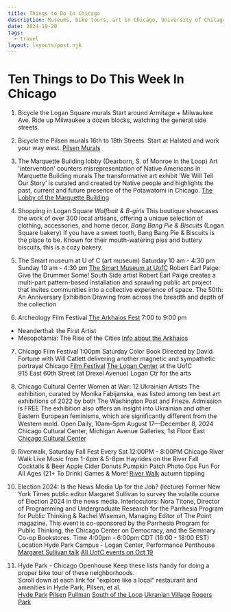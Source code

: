 ```yaml
---
title: Things to Do In Chicago 
description: Museums, bike tours, art in Chicago, University of Chicago, travel  
date: 2024-10-20
tags:
  - travel  
layout: layouts/post.njk
---
```


# Ten Things to Do This Week In Chicago 

1. Bicycle the Logan Square murals
Start around Armitage + Milwaukee Ave.  Ride up Milwaukee a dozen blocks, watching the general side streets.

2. Bicycle the Pilsen murals
16th to 18th Streets.  Start at Halsted and work your way west.
[Pilsen Murals](https://guides.suntimes.com/street-art/pilsen/) 


3. The Marquette Building lobby (Dearborn, S. of Monroe in the Loop)
Art 'intervention' counters misrepresentation of Native Americans in Marquette Building murals
The transformative art exhibit ‘We Will Tell Our Story’ is curated and created by Native people and highlights the past, current and future presence of the Potawatomi in Chicago.
[The Lobby of the Marquette Building](https://chicago.suntimes.com/art/2024/10/11/new-art-exhibition-counters-misrepresentation-of-native-americans-in-chicagos-marquette-building) 


4. Shopping in Logan Square
_Wolfbait & B-girls_
This boutique showcases the work of over 300 local artisans, offering a unique selection of clothing, accessories, and home decor.
_Bang Bang Pie & Biscuits_ (Logan Square bakery)
If you have a sweet tooth, Bang Bang Pie & Biscuits is the place to be. Known for their mouth-watering pies and buttery biscuits, this is a cozy bakery.


5. The Smart museum at U of C (art museum)
Saturday 10 am - 4:30 pm
Sunday 10 am - 4:30 pm
[The Smart Museum at UofC](https://smartmuseum.uchicago.edu/) 
Robert Earl Paige: Give the Drummer Some!
South Side artist Robert Earl Paige creates a multi-part pattern-based installation and sprawling public art project that invites communities into a collective experience of space.
The 50th: An Anniversary Exhibition
Drawing from across the breadth and depth of the collection 

6. Archeology Film Festival 
[The Arkhaios Fest](https://arkhaiosfilmfestival.org/about-arkhaios) 
7:00 to 9:00 pm 
-  Neanderthal: the First Artist 
-  Mesopotamia: The Rise of the Cities 
[Info about the Arkhaios](https://img1.wsimg.com/blobby/go/cee9a6ae-cf4b-4f6a-ad28-a0510b0e8e8b/Program%20Final.pdf) 


7. Chicago Film Festival
1:00pm Saturday 
Color Book 
Directed by  David Fortune with Will Catlett delivering another magnetic and sympathetic portrayal 
Chicago [Film Festival](https://www.chicagofilmfestival.com/film/color-book/) 
[The Logan Center](https://www.logancenter.uchicago.edu/visit) at the UofC   
915 East 60th Street (at Drexel Avenue) Logan Ctr for the arts 


8. Chicago Cultural Center 
Women at War: 12 Ukrainian Artists
The exhibition, curated by Monika Fabijanska, was listed among ten best art exhibitions of 2022 by both The Washington Post and Frieze.
Admission is FREE
The exhibition also offers an insight into Ukrainian and other Eastern European feminisms, which are signiﬁcantly diﬀerent from the Western mold. 
Open Daily, 10am–5pm
August 17—December 8, 2024
Chicago Cultural Center, Michigan Avenue Galleries, 1st Floor East
[Chicago Cultural Center](https://www.chicago.gov/city/en/depts/dca/supp_info/women_at_war.html) 



9. Riverwalk, Saturday Fall Fest
Every Sat  12:00PM - 8:00PM 
Chicago River Walk 
    Live Music from 1-4pm & 5-8pm
    Hayrides on the River
    Fall Cocktails & Beer
    Apple Cider Donuts
    Pumpkin Patch Photo Ops
    Fun For All Ages (21+ To Drink)
    Games & More!
[River Walk](https://do312.com/events/weekly/sat/island-party-hut-fall-fest-tickets) autumn tippling   

    


10. Election 2024: Is the News Media Up for the Job? (lecture)
Former New York Times public editor Margaret Sullivan to survey the volatile course of Election 2024 in the news media.
Interlocutors: Nora Titone, Director of Programming and Undergraduate Research for the Parrhesia Program for Public Thinking & Rachel Wiseman, Managing Editor of The Point magazine.
This event is co-sponsored by the Parrhesia Program for Public Thinking, the Chicago Center on Democracy, and the Seminary Co-op Bookstores.
Time 4:00pm - 6:00pm CDT (16:00 - 18:00 EST)
Location  Hyde Park Campus - Logan Center, Performance Penthouse
[Margaret Sullivan talk](https://events.uchicago.edu/event/240499-election-2024-is-the-news-media-up-for-the-job) 
[All UofC events on Oct 19](https://events.uchicago.edu/day/date/20241019) 

11. Hyde Park - Chicago Openhouse 
Keep these lists handy for doing a proper bike tour of these neighborhoods.    
Scroll down at each link for "explore like a local" restaurant and amenities in Hyde Park, Pilsen, et al.     
[Hyde Park](https://www.architecture.org/open-house-chicago/neighborhoods/rec76GAebrV98M1qF)
[Pilsen](https://www.architecture.org/open-house-chicago/neighborhoods/recC4Uhdkpefb5e6A)
[Pullman](https://www.architecture.org/open-house-chicago/neighborhoods/recQl5Mkaz2FlUayy)
[South of the Loop](https://www.architecture.org/open-house-chicago/neighborhoods/recduvYbJnBEoveRz)
[Ukranian Village](https://www.architecture.org/open-house-chicago/neighborhoods/recNhvhagUibUVJLZ)
[Rogers Park](https://www.architecture.org/open-house-chicago/neighborhoods/recTZm2RazNASv2tf)
